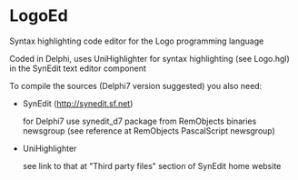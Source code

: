 # LogoEd
Syntax highlighting code editor for the Logo programming language

Coded in Delphi, uses UniHighlighter for syntax highlighting (see Logo.hgl) in the SynEdit text editor component

To compile the sources (Delphi7 version suggested) you also need:

* SynEdit (http://synedit.sf.net) 

	for Delphi7 use synedit_d7 package from RemObjects binaries newsgroup (see reference at RemObjects PascalScript newsgroup)

* UniHighlighter

	see link to that at "Third party files" section of SynEdit home website
